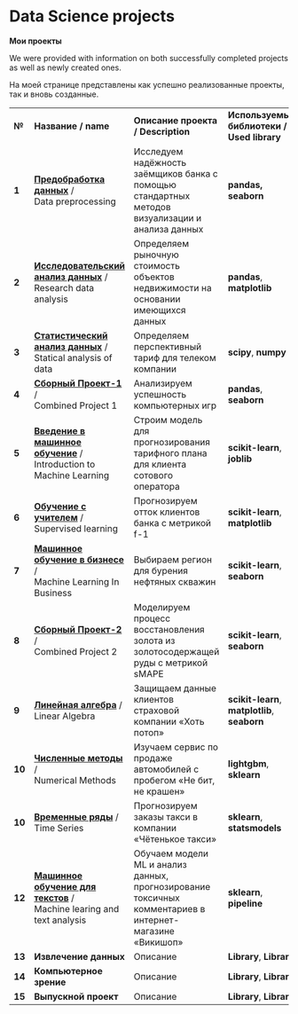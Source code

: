 <!DOCTYPE html>
<html>
 <head>
  <meta charset="utf-8">
 </head>
 <body>
<h1>Data Science projects</h1>
   
<b>Мои проекты</b><br/>
   
   <p>We were provided with information on both successfully completed projects as well as newly created ones.</p>
   <p>На моей странице представлены как успешно реализованные проекты, так и вновь созданные.</p>
   

<table>
  
<tr>
<td><b>№</b></td>
<td><b>Название / name</b></td>
<td><b>Описание проекта / Description</b></td>
<td><b>Используемые библиотеки / Used library</b></td>
</tr>
  
<tr>
<td><b>1</b></td>
<td><a href="https://github.com/tropanets/ds_1_data_preprocessing/" target="_blank"><b>Предобработка данных</b></a> /</br>Data preprocessing</td>
<td>Исследуем надёжность заёмщиков банка с помощью стандартных методов визуализации и анализа данных</td>
<td> <b>pandas, seaborn</b></td>
</tr>

<tr>
<td><b>2</b></td>
<td><a href="https://github.com/tropanets/ds_research_data_analysis/" target="_blank"><b>Исследовательский анализ данных</b></a> /</br>Research data analysis</td>
<td>Определяем рыночную стоимость объектов недвижимости на основании имеющихся данных</td>
<td><b>pandas</b>, <b>matplotlib</b></td>
</tr>

<tr>
<td><b>3</b></td>
<td><a href="https://github.com/tropanets/ds_statistical_analysis_of_data/" target="_blank"><b>Статистический анализ данных</b></a> /</br> Statical analysis of data</td>
<td>Определяем перспективный тариф для телеком компании</td>
<td><b>scipy</b>, <b>numpy</b></td>
</tr>

<tr>
<td><b>4</b></td>
<td><a href="https://github.com/tropanets/ds_4_project_1/" target="_blank"><b>Сборный Проект-1</b></a> /</br>Combined Project 1</td>
<td>Анализируем успешность компьютерных игр</td>
<td><b>pandas</b>, <b>seaborn</b></td>
</tr>

<tr>
<td><b>5</b></td>
<td><a href="https://github.com/tropanets/ds_5_introduction_to_machine_learning/" target="_blank"><b>Введение в машинное обучение</b></a> /</br>Introduction to Machine Learning</td>
<td>Строим модель для прогнозирования тарифного плана для клиента сотового оператора</td>
<td><b>scikit-learn</b>, <b>joblib</b></td>
</tr>

<tr>
<td><b>6</b></td>
<td><a href="https://github.com/tropanets/ds_6_supervised_learning/" target="_blank"><b>Обучение с учителем</b></a> /</br>Supervised learning</td>
<td>Прогнозируем отток клиентов банка с метрикой f-1</td>
<td><b>scikit-learn</b>, <b>matplotlib</b></td>
</tr>

<tr>
<td><b>7</b></td>
<td><a href="https://github.com/tropanets/ds_7_machine_learning_in_business/" target="_blank"><b>Машинное обучение в бизнесе</b></a> /</br>Machine Learning In Business</td>
<td>Выбираем регион для бурения нефтяных скважин</td>
<td><b>scikit-learn</b>, <b>seaborn</b></td>
</tr>

<tr>
<td><b>8</b></td>
<td><a href="https://github.com/tropanets/ds_8_project_2/" target="_blank"><b>Сборный Проект-2</b></a> /</br>Combined Project 2</td>
<td>Моделируем процесс восстановления золота из золотосодержащей руды с метрикой sMAPE</td>
<td><b>scikit-learn</b>, <b>seaborn</b></td>
</tr>

<tr>
<td><b>9</b></td>
<td><a href="https://github.com/tropanets/ds_9_linear_algebra/" target="_blank"><b>Линейная алгебра</b></a> /</br>Linear Algebra</td>
<td>Защищаем данные клиентов страховой компании «Хоть потоп»</td>
<td><b>scikit-learn</b>, <b>matplotlib</b>, <b>seaborn</b></td>
</tr>

<tr>
<td><b>10</b></td>
<td><a href="https://github.com/tropanets/ds_10_numerical_methods/" target="_blank"><b>Численные методы</b></a> /</br>Numerical Methods</td>
<td>Изучаем сервис по продаже автомобилей с пробегом «Не бит, не крашен»</td>
<td><b>lightgbm</b>, <b>sklearn</b></td>
</tr>

<tr>
<td><b>10</b></td>
<td><a href="https://github.com/tropanets/ds_11_time_series/" target="_blank"><b>Временные ряды</b></a> /</br>Time Series</td>
<td>Прогнозируем заказы такси в компании «Чётенькое такси»</td>
<td><b>sklearn</b>, <b>statsmodels</b></td>
</tr>

<tr>
<td><b>12</b></td>
<td><a href="https://github.com/tropanets/ds_12_machine_learning_and_text_analysis/" target="_blank"><b>Машинное обучение для текстов</b></a> /</br>Machine learing and text analysis</td>
<td>Обучаем модели ML и анализ данных, прогнозирование токсичных комментариев в интернет-магазине «Викишоп»</td>
<td><b>sklearn</b>, <b>pipeline</b></td>
</tr>

<tr>
<td><b>13</b></td>
<td><b>Извлечение данных</b></td>
<td>Описание</td>
<td><b>Library</b>, <b>Library</b></td>
</tr>
</body>

<tr>
<td><b>14</b></td>
<td><b>Компьютерное зрение</b></td>
<td>Описание</td>
<td><b>Library</b>, <b>Library</b></td>
</tr>

<tr>
<td><b>15</b></td>
<td><b>Выпускной проект</b></td>
<td>Описание</td>
<td><b>Library</b>, <b>Library</b></td>
</tr>

</table>
